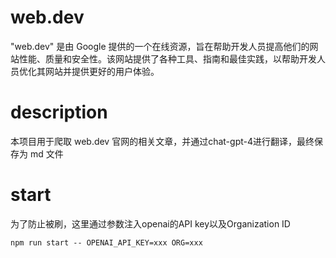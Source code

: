 # web.dev

"web.dev" 是由 Google 提供的一个在线资源，旨在帮助开发人员提高他们的网站性能、质量和安全性。该网站提供了各种工具、指南和最佳实践，以帮助开发人员优化其网站并提供更好的用户体验。

# description

本项目用于爬取 web.dev 官网的相关文章，并通过chat-gpt-4进行翻译，最终保存为 md 文件

# start
为了防止被刷，这里通过参数注入openai的API key以及Organization ID

```
npm run start -- OPENAI_API_KEY=xxx ORG=xxx
```
